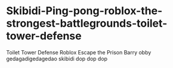 # Skibidi-Ping-pong-roblox-the-strongest-battlegrounds-toilet-tower-defense
Toilet Tower Defense Roblox Escape the Prison Barry obby gedagadigedagedao skibidi dop dop dop
